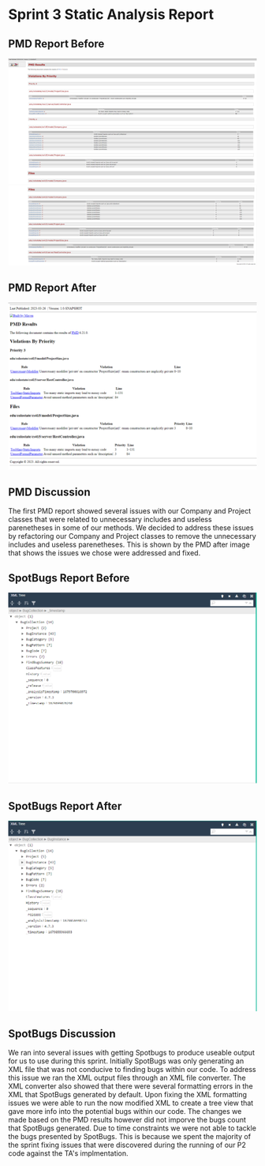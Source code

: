 # Sprint 3 Static Analysis Report
## PMD Report Before
![P3 PMD Report1](./imgs/PMD1.PNG)
![P3 PMD Report2](./imgs/PMD2.PNG)

## PMD Report After
![P3_PMD_After](./imgs/PMDafter.PNG)

## PMD Discussion
The first PMD report showed several issues with our Company and Project classes that were related to unnecessary includes and useless parenetheses in some of our methods. We decided to address these issues by refactoring our Company and Project classes to remove the unnecessary includes and useless parenetheses. This is shown by the PMD after image that shows the issues we chose were addressed and fixed.

## SpotBugs Report Before
![P3_SpotBugs_Before](./imgs/SpotBugsBefore.PNG)

## SpotBugs Report After
![P3_SpotBugs_After](./imgs/SpotBugsAfter.PNG)

## SpotBugs Discussion
We ran into several issues with getting Spotbugs to produce useable output for us to use during this sprint. Initially SpotBugs was only generating an XML file that was not conducive to finding bugs within our code. To address this issue we ran the XML output files through an XML file converter. The XML converter also showed that there were several formatting errors in the XML that SpotBugs generated by default. Upon fixing the XML formatting issues we were able to run the now modified XML to create a tree view that gave more info into the potential bugs within our code. The changes we made based on the PMD results however did not imporve the bugs count that SpotBugs generated. Due to time constraints we were not able to tackle the bugs presented by SpotBugs. This is because we spent the majority of the sprint fixing issues that were discovered during the running of our P2 code against the TA's implmentation. 
